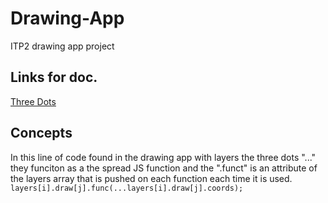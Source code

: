 # Drawing-App
ITP2 drawing app project

## Links for doc.
[Three Dots](https://www.freecodecamp.org/news/javascript-rest-vs-spread-operators/amp/)

## Concepts
In this line of code found in the drawing app with layers the three dots "..." they funciton as a the spread JS function and the ".funct" is an attribute of the layers array that is pushed on each function each time it is used. 
` layers[i].draw[j].func(...layers[i].draw[j].coords);`